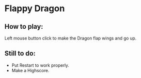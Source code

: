 # Flappy Dragon

## How to play:
Left mouse button click to make the Dragon flap wings and go up.

## Still to do:
* Put Restart to work properly.
* Make  a Highscore.
